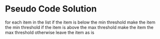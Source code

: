 # Pseudo Code Solution

for each item in the list
    if the item is below the min threshold
        make the item the min threshold
    if the item is above the max threshold
        make the item the max threshold
    otherwise
        leave the item as is
